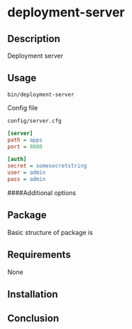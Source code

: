 deployment-server
==========================


## Description
Deployment server

## Usage

`bin/deployment-server`

Config file
 
 `config/server.cfg`
```ini
[server]
path = apps
port = 8080

[auth]
secret = somesecretstring
user = admin
pass = admin
```

####Additional options

## Package

Basic structure of package is

## Requirements

None

## Installation

## Conclusion

